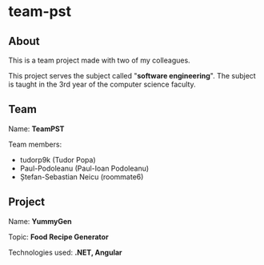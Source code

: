 # team-pst

## About

This is a team project made with two of my colleagues.

This project serves the subject called "**software engineering**". The subject is taught in the 3rd year of the computer science faculty.

## Team

Name: **TeamPST**

Team members:

- tudorp9k (Tudor Popa)
- Paul-Podoleanu (Paul-Ioan Podoleanu)
- Ștefan-Sebastian Neicu (roommate6)

## Project

Name: **YummyGen**

Topic: **Food Recipe Generator**

Technologies used: **.NET, Angular**
